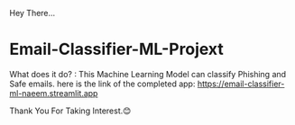 Hey There...

# Email-Classifier-ML-Projext
What does it do? : This Machine Learning Model can classify Phishing and Safe emails.
here is the link of the completed app: https://email-classifier-ml-naeem.streamlit.app

Thank You For Taking Interest.😊
